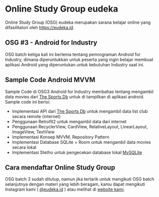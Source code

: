 # Online Study Group eudeka
Online Study Group (OSG) eudeka merupakan sarana belajar online yang difasilitatori oleh https://eudeka.id.
## OSG #3 - Android for Industry
OSG batch ketiga kali ini bertema tentang pemrograman Android for Industry, dimana diperuntukkan untuk peserta yang ingin belajar membuat aplikasi Android yang diperuntukan untuk kebutuhan Industry saat ini.

## Sample Code Android MVVM
Sample Code di OSG3 Android for Industry membahas tentang mengambil data movies dari <a href="https://www.thesportsdb.com/">The Sports Db</a> untuk di tampilkan di aplikasi android. Sample code ini berisi:
- Implementasi API dari <a href="https://www.thesportsdb.com/">The Sports Db</a> untuk mengambil data list club secara remote (internet)
- Penggunaan Retrofit2 untuk mengambil data dari internet
- Penggunaan RecyclerView, CardView, RelativeLayout, LinearLayout, ImageView, TextView
- Implementasi Konsep MVVM, Repository Pattern
- Implementasi Database SQLite + Room untuk mengambil data movies secara lokal
- Implementasi Stetho untuk pengecekan database lokal <a href="http://facebook.github.io/stetho/">MySQLite</a>

## Cara mendaftar Online Study Group
OSG batch 3 sudah ditutup, namun jika tertarik untuk mengikuti OSG batch selanjutnya dengan materi yang lebih beragam, kamu dapat mengikuti Instagram kami ( [@eudeka.id](https://instagram.com/eudeka.id) ) atau melihat di [website kami](https://eudeka.id/).
